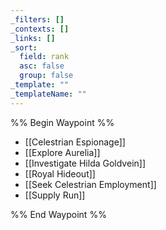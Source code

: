 ```yaml
---
_filters: []
_contexts: []
_links: []
_sort:
  field: rank
  asc: false
  group: false
_template: ""
_templateName: ""
---
```

%% Begin Waypoint %%
- [[Celestrian Espionage]]
- [[Explore Aurelia]]
- [[Investigate Hilda Goldvein]]
- [[Royal Hideout]]
- [[Seek Celestrian Employment]]
- [[Supply Run]]

%% End Waypoint %%